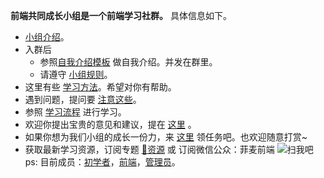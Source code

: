 **前端共同成长小组是一个前端学习社群。** 具体信息如下。
* [小组介绍](http://www.jianshu.com/p/6075ea563992)。
* 入群后
  * 参照[自我介绍模板](http://www.jianshu.com/p/8ffd1e76f34f) 做自我介绍。并发在群里。
  * 请遵守 [小组规则](http://www.jianshu.com/p/dab45db7d5ac)。
* 这里有些 [学习方法](http://www.jianshu.com/p/74ea91254217)。希望对你有帮助。
* 遇到问题，提问要 [注意这些](http://www.jianshu.com/p/19da64cc06ab)。
* 参照 [学习流程](http://www.jianshu.com/p/575d730718dd) 进行学习。
* 欢迎你提出宝贵的意见和建议，提在 [这里](http://www.jianshu.com/p/acc5d62e9bee) 。
* 如果你想为我们小组的成长一份力，来 [这里](https://github.com/iamjoel/front-end-community/issues?q=is%3Aissue+is%3Aopen+label%3A%22help+wanted%22) 领任务吧。也欢迎随意打赏~
* 获取最新学习资源，订阅专题 [🐋资源](http://www.jianshu.com/c/58b35dad156e) 或 订阅微信公众：菲麦前端
![扫我吧](http://upload-images.jianshu.io/upload_images/16777-c4fca5f934ad5d62.jpg?imageMogr2/auto-orient/strip%7CimageView2/2/w/1240)
ps: 目前成员：[初学者](https://github.com/iamjoel/front-end-community/blob/master/member/junior.md)，[前端](https://github.com/iamjoel/front-end-community/blob/master/member/developer.md)，[管理员](https://github.com/iamjoel/front-end-community/blob/master/member/admin.md)。


